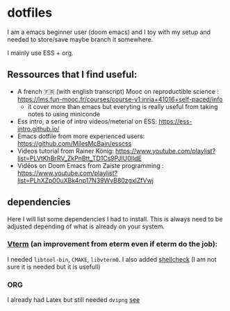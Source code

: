 # dotfiles

I am a emacs beginner user (doom emacs) and I toy with my setup and needed to store/save maybe branch it somewhere.

I mainly use ESS + org. 

## Ressources that I find useful: 

- A french :fr: (with english transcript) Mooc on reproductible science : https://lms.fun-mooc.fr/courses/course-v1:inria+41016+self-paced/info
    * it cover more than emacs but everyting is really useful from taking notes to using miniconde
- Ess intro, a serie of intro videos/meterial on ESS: https://ess-intro.github.io/ 
- Emacs dotfile from more experienced users: https://github.com/MilesMcBain/esscss
- Videos tutorial from Rainer König: https://www.youtube.com/playlist?list=PLVtKhBrRV_ZkPnBtt_TD1Cs9PJlU0IIdE
- Vidéos on Doom Emacs from Zaiste programming : https://www.youtube.com/playlist?list=PLhXZp00uXBk4np17N39WvB80zgxlZfVwj

## dependencies

Here I will list some dependencies I had to install. This is always need to be adjusted depending of what is already on your system.

### [Vterm](https://github.com/akermu/emacs-libvterm) (an improvement from eterm even if eterm do the job): 

I needed `libtool-bin`, `CMAKE`, `libvterm0`. 
I also added [shellcheck](https://github.com/koalaman/shellcheck) (I am not sure it is needed but it is usefull)

### ORG

I already had Latex but still needed `dvipng` [see](https://www.ctan.org/pkg/dvipng)
